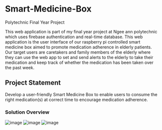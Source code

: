 # Smart-Medicine-Box

Polytechnic Final Year Project

This web application is part of my final year project at Ngee ann polytechnic which uses firebase authentication and real-time database. This web application is the user interface of our raspberry pi controlled smart medicine box aimed to promote medication adherence in elderly patients. Our target users are caretakers and family members of the elderly where they can use the web app to set and send alerts to the elderly to take their medication and keep track of whether the medication has been taken over the past week.

## Project Statement 
Develop a user-friendly Smart Medicine Box to enable users to consume the right medication(s) at correct time to encourage medication adherence. 


### Solution Overview
![image](https://github.com/user-attachments/assets/a6dbf9eb-0b73-4a1e-9a3f-e8cf79e8e900)
![image](https://github.com/user-attachments/assets/1266e17d-ac63-4aef-b50d-55ccfbe7907b)
![image](https://github.com/user-attachments/assets/d3454270-6335-40a8-80fe-a2f4a1604447)
